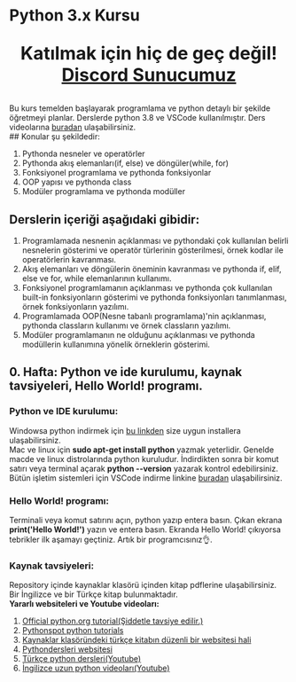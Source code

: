 # Python 3.x Kursu
<p style="font-size: 32px;text-align: center"><b>Katılmak için hiç de geç değil!</b> <a style="font-size:2rem;" href = "https://discord.gg/nAhuNPzAH9"><b>Discord Sunucumuz</b> </a></p>
Bu kurs temelden başlayarak programlama ve python detaylı bir şekilde öğretmeyi planlar.
Derslerde python 3.8 ve VSCode kullanılmıştır.
Ders videolarına <a href="#">buradan</a> ulaşabilirsiniz.<br/>
## Konular şu şekildedir:

1) Pythonda nesneler ve operatörler
2) Pythonda akış elemanları(if, else) ve döngüler(while, for)
3) Fonksiyonel programlama ve pythonda fonksiyonlar
4) OOP yapısı ve pythonda class
5) Modüler programlama ve pythonda modüller

## Derslerin içeriği aşağıdaki gibidir:
  1) Programlamada nesnenin açıklanması ve pythondaki çok kullanılan belirli nesnelerin gösterimi ve operatör türlerinin gösterilmesi, örnek kodlar ile operatörlerin kavranması.
  2) Akış elemanları ve döngülerin öneminin kavranması ve pythonda if, elif, else ve for, while elemanlarının kullanımı.
  3) Fonksiyonel programlamanın açıklanması ve pythonda çok kullanılan built-in fonksiyonların gösterimi ve pythonda fonksiyonları tanımlanması, örnek fonksiyonların yazılımı.
  4) Programlamada OOP(Nesne tabanlı programlama)'nin açıklanması, pythonda classların kullanımı ve örnek classların yazılımı.
  5) Modüler programlamanın ne olduğunu açıklanması ve pythonda modüllerin kullanımına yönelik örneklerin gösterimi.


## 0. Hafta: Python ve ide kurulumu, kaynak tavsiyeleri, Hello World! programı.
### Python ve IDE kurulumu: 
Windowsa python indirmek için <a href="https://www.python.org/downloads/">bu linkden</a> size uygun installera ulaşabilirsiniz. <br/>Mac ve linux için **sudo apt-get install python** yazmak yeterlidir. Genelde macde ve linux distrolarında python kuruludur. İndirdikten sonra bir komut satırı veya terminal açarak **python --version** yazarak kontrol edebilirsiniz.<br/>
Bütün işletim sistemleri için VSCode indirme linkine <a href="https://code.visualstudio.com/Download">buradan</a> ulaşabilirsiniz.<br/>
### Hello World! programı:
Terminali veya komut satırını açın, python yazıp entera basın. Çıkan ekrana **print('Hello World!')** yazın ve entera basın. Ekranda Hello World! çıkıyorsa tebrikler ilk aşamayı geçtiniz. Artık bir programcısınız👌.
### Kaynak tavsiyeleri:
Repository içinde kaynaklar klasörü içinden kitap pdflerine ulaşabilirsiniz. Bir İngilizce ve bir Türkçe kitap bulunmaktadır.<br/>
**Yararlı websiteleri ve Youtube videoları:**<br/>
1) <a href="https://docs.python.org/3/tutorial/index.html">Official python.org tutorial(Şiddetle tavsiye edilir.)<a/>
2) <a href="https://pythonspot.com/all-tutorials/">Pythonspot python tutorials<a/>
3) <a href="https://python-istihza.yazbel.com/">Kaynaklar klasöründeki türkçe kitabın düzenli bir websitesi hali<a/>
4) <a href="https://www.pythondersleri.com/p/python-baslangc.html">Pythondersleri websitesi<a/>
5) <a href="https://www.youtube.com/playlist?list=PLWctyKyPphPiul3WbHkniANLqSheBVP3O">Türkçe python dersleri(Youtube)<a/>
6) <a href="https://www.youtube.com/playlist?list=PLYpb-86WGZm1uwy7_XjXLs9_4coFqOBps">İngilizce uzun python videoları(Youtube)<a/>
